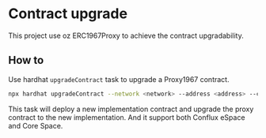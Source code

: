 # Contract upgrade

This project use oz ERC1967Proxy to achieve the contract upgradability.

## How to

Use hardhat `upgradeContract` task to upgrade a Proxy1967 contract.

```sh
npx hardhat upgradeContract --network <network> --address <address> --contract <impl-contract-name>
```

This task will deploy a new implementation contract and upgrade the proxy contract to the new implementation. And it support both Conflux eSpace and Core Space.